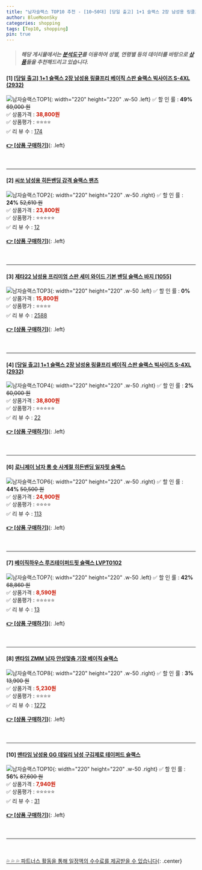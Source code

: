 ```yaml
---
title: "남자슬랙스 TOP10 추천 - [10~50대] [당일 출고] 1+1 슬랙스 2장 남성용 링클프리 베이직 스판 슬랙스 빅사이즈 S-4XL (2932)"
author: BlueMoonSky
categories: shopping
tags: [Top10, shopping]
pin: true
---
```


> ##### 해당 게시물에서는 [**분석도구**](https://itemscout.io/)를 이용하여 **성별**, **연령별** 등의 데이터를 바탕으로 [**상품**](https://link.coupang.com/a/baae76)들을 추천해드리고 있습니다.

#### [1] [[당일 출고] 1+1 슬랙스 2장 남성용 링클프리 베이직 스판 슬랙스 빅사이즈 S-4XL (2932)](https://link.coupang.com/re/AFFSDP?lptag=AF5964186&subid=bluemoonsky6999&pageKey=6304252641&traceid=V0-153&itemId=13052505969&vendorItemId=80315269228)
![남자슬랙스TOP1](https://thumbnail10.coupangcdn.com/thumbnails/remote/230x230ex/image/vendor_inventory/4b42/f0a25902a9283fbb5e01679ef92db3c347f61bfb4757fee5dc6a2eb58e1f.png){: width="220" height="220" .w-50 .left}
✅ 할 인 률 : **49%** ~~<del class="base-price"> 69,000  </del>원~~<br>
✅ 상품가격 : <span style="color:#cb1400"> **38,800원** </span><br>
✅ 상품평가 : ⭐⭐⭐⭐<br>
✅ 리 뷰 수 : [174](https://link.coupang.com/re/AFFSDP?lptag=AF5964186&subid=bluemoonsky6999&pageKey=6304252641&traceid=V0-153&itemId=13052505969&vendorItemId=80315269228)<br>
<br>
[**👉  [상품 구매하기]**](https://link.coupang.com/re/AFFSDP?lptag=AF5964186&subid=bluemoonsky6999&pageKey=6304252641&traceid=V0-153&itemId=13052505969&vendorItemId=80315269228){: .left}
<br>
<br>
<br>

***

#### [2] [씨쏘 남성용 히든밴딩 감격 슬랙스 팬츠](https://link.coupang.com/re/AFFSDP?lptag=AF5964186&subid=bluemoonsky6999&pageKey=250967503&traceid=V0-153&itemId=792202873&vendorItemId=70936182074)
![남자슬랙스TOP2](https://thumbnail9.coupangcdn.com/thumbnails/remote/230x230ex/image/retail/images/2019/07/24/11/3/23f0d527-a8e7-4c73-bd42-1615cd253d36.jpg){: width="220" height="220" .w-50 .right}
✅ 할 인 률 : **24%** ~~<del class="base-price"> 52,610  </del>원~~<br>
✅ 상품가격 : <span style="color:#cb1400"> **23,800원** </span><br>
✅ 상품평가 : ⭐⭐⭐⭐⭐<br>
✅ 리 뷰 수 : [12](https://link.coupang.com/re/AFFSDP?lptag=AF5964186&subid=bluemoonsky6999&pageKey=250967503&traceid=V0-153&itemId=792202873&vendorItemId=70936182074)<br>
<br>
[**👉  [상품 구매하기]**](https://link.coupang.com/re/AFFSDP?lptag=AF5964186&subid=bluemoonsky6999&pageKey=250967503&traceid=V0-153&itemId=792202873&vendorItemId=70936182074){: .left}
<br>
<br>
<br>

***

#### [3] [제타22 남성용 프리미엄 스판 세미 와이드 기본 밴딩 슬랙스 바지 [1055]](https://link.coupang.com/re/AFFSDP?lptag=AF5964186&subid=bluemoonsky6999&pageKey=6713949802&traceid=V0-153&itemId=15596078026&vendorItemId=82814877342)
![남자슬랙스TOP3](https://thumbnail10.coupangcdn.com/thumbnails/remote/230x230ex/image/vendor_inventory/c138/7f3f40f07f0296263d7ccdf03cb1596112106ce41d005616911e4235d05f.jpg){: width="220" height="220" .w-50 .left}
✅ 할 인 률 : **0%** <br>
✅ 상품가격 : <span style="color:#cb1400"> **15,800원** </span><br>
✅ 상품평가 : ⭐⭐⭐⭐<br>
✅ 리 뷰 수 : [2588](https://link.coupang.com/re/AFFSDP?lptag=AF5964186&subid=bluemoonsky6999&pageKey=6713949802&traceid=V0-153&itemId=15596078026&vendorItemId=82814877342)<br>
<br>
[**👉  [상품 구매하기]**](https://link.coupang.com/re/AFFSDP?lptag=AF5964186&subid=bluemoonsky6999&pageKey=6713949802&traceid=V0-153&itemId=15596078026&vendorItemId=82814877342){: .left}
<br>
<br>
<br>

***

#### [4] [[당일 출고] 1+1 슬랙스 2장 남성용 링클프리 베이직 스판 슬랙스 빅사이즈 S-4XL (2932)](https://link.coupang.com/re/AFFSDP?lptag=AF5964186&subid=bluemoonsky6999&pageKey=6304252641&traceid=V0-153&itemId=13052505939&vendorItemId=87196742109)
![남자슬랙스TOP4](https://thumbnail10.coupangcdn.com/thumbnails/remote/230x230ex/image/vendor_inventory/4b42/f0a25902a9283fbb5e01679ef92db3c347f61bfb4757fee5dc6a2eb58e1f.png){: width="220" height="220" .w-50 .right}
✅ 할 인 률 : **2%** ~~<del class="base-price"> 60,000  </del>원~~<br>
✅ 상품가격 : <span style="color:#cb1400"> **38,800원** </span><br>
✅ 상품평가 : ⭐⭐⭐⭐⭐<br>
✅ 리 뷰 수 : [22](https://link.coupang.com/re/AFFSDP?lptag=AF5964186&subid=bluemoonsky6999&pageKey=6304252641&traceid=V0-153&itemId=13052505939&vendorItemId=87196742109)<br>
<br>
[**👉  [상품 구매하기]**](https://link.coupang.com/re/AFFSDP?lptag=AF5964186&subid=bluemoonsky6999&pageKey=6304252641&traceid=V0-153&itemId=13052505939&vendorItemId=87196742109){: .left}
<br>
<br>
<br>

***

#### [6] [로니제이 남자 롱 숏 사계절 히든밴딩 일자핏 슬랙스](https://link.coupang.com/re/AFFSDP?lptag=AF5964186&subid=bluemoonsky6999&pageKey=7164507129&traceid=V0-153&itemId=18036972197&vendorItemId=86961459981)
![남자슬랙스TOP6](https://thumbnail10.coupangcdn.com/thumbnails/remote/230x230ex/image/vendor_inventory/6d1a/752128568e76e33bd83443047fc3aab303676344aef471b994eaa7d4089f.jpg){: width="220" height="220" .w-50 .right}
✅ 할 인 률 : **44%** ~~<del class="base-price"> 50,500  </del>원~~<br>
✅ 상품가격 : <span style="color:#cb1400"> **24,900원** </span><br>
✅ 상품평가 : ⭐⭐⭐⭐<br>
✅ 리 뷰 수 : [113](https://link.coupang.com/re/AFFSDP?lptag=AF5964186&subid=bluemoonsky6999&pageKey=7164507129&traceid=V0-153&itemId=18036972197&vendorItemId=86961459981)<br>
<br>
[**👉  [상품 구매하기]**](https://link.coupang.com/re/AFFSDP?lptag=AF5964186&subid=bluemoonsky6999&pageKey=7164507129&traceid=V0-153&itemId=18036972197&vendorItemId=86961459981){: .left}
<br>
<br>
<br>

***

#### [7] [베이직하우스 루즈테이퍼드핏 슬랙스 LVPT0102](https://link.coupang.com/re/AFFSDP?lptag=AF5964186&subid=bluemoonsky6999&pageKey=5033339084&traceid=V0-153&itemId=6761569206&vendorItemId=73994688259)
![남자슬랙스TOP7](https://thumbnail9.coupangcdn.com/thumbnails/remote/230x230ex/image/retail/images/151575396022074-1f9046b7-722b-4968-ba6d-08468f0e072d.jpg){: width="220" height="220" .w-50 .left}
✅ 할 인 률 : **42%** ~~<del class="base-price"> 68,860  </del>원~~<br>
✅ 상품가격 : <span style="color:#cb1400"> **8,590원** </span><br>
✅ 상품평가 : ⭐⭐⭐⭐⭐<br>
✅ 리 뷰 수 : [13](https://link.coupang.com/re/AFFSDP?lptag=AF5964186&subid=bluemoonsky6999&pageKey=5033339084&traceid=V0-153&itemId=6761569206&vendorItemId=73994688259)<br>
<br>
[**👉  [상품 구매하기]**](https://link.coupang.com/re/AFFSDP?lptag=AF5964186&subid=bluemoonsky6999&pageKey=5033339084&traceid=V0-153&itemId=6761569206&vendorItemId=73994688259){: .left}
<br>
<br>
<br>

***

#### [8] [맨타임 ZMM 남자 안성맞춤 기장 베이직 슬랙스](https://link.coupang.com/re/AFFSDP?lptag=AF5964186&subid=bluemoonsky6999&pageKey=4549144413&traceid=V0-153&itemId=5518662724&vendorItemId=72818209285)
![남자슬랙스TOP8](https://thumbnail10.coupangcdn.com/thumbnails/remote/230x230ex/image/retail/images/57642084876900-346be973-368b-4cbe-8c61-f5bfc52dd608.jpg){: width="220" height="220" .w-50 .right}
✅ 할 인 률 : **3%** ~~<del class="base-price"> 13,900  </del>원~~<br>
✅ 상품가격 : <span style="color:#cb1400"> **5,230원** </span><br>
✅ 상품평가 : ⭐⭐⭐⭐<br>
✅ 리 뷰 수 : [1272](https://link.coupang.com/re/AFFSDP?lptag=AF5964186&subid=bluemoonsky6999&pageKey=4549144413&traceid=V0-153&itemId=5518662724&vendorItemId=72818209285)<br>
<br>
[**👉  [상품 구매하기]**](https://link.coupang.com/re/AFFSDP?lptag=AF5964186&subid=bluemoonsky6999&pageKey=4549144413&traceid=V0-153&itemId=5518662724&vendorItemId=72818209285){: .left}
<br>
<br>
<br>

***

#### [10] [맨타임 남성용 GG 데일리 남성 구김제로 테이퍼드 슬랙스](https://link.coupang.com/re/AFFSDP?lptag=AF5964186&subid=bluemoonsky6999&pageKey=2263732798&traceid=V0-153&itemId=3880005405&vendorItemId=71864660972)
![남자슬랙스TOP10](https://thumbnail10.coupangcdn.com/thumbnails/remote/230x230ex/image/retail/images/2020/10/19/16/9/ae11b30e-a575-4704-82d8-b502f71f5d82.jpg){: width="220" height="220" .w-50 .right}
✅ 할 인 률 : **56%** ~~<del class="base-price"> 87,600  </del>원~~<br>
✅ 상품가격 : <span style="color:#cb1400"> **7,940원** </span><br>
✅ 상품평가 : ⭐⭐⭐⭐⭐<br>
✅ 리 뷰 수 : [31](https://link.coupang.com/re/AFFSDP?lptag=AF5964186&subid=bluemoonsky6999&pageKey=2263732798&traceid=V0-153&itemId=3880005405&vendorItemId=71864660972)<br>
<br>
[**👉  [상품 구매하기]**](https://link.coupang.com/re/AFFSDP?lptag=AF5964186&subid=bluemoonsky6999&pageKey=2263732798&traceid=V0-153&itemId=3880005405&vendorItemId=71864660972){: .left}
<br>
<br>
<br>

***
<br><br>[💦 💦 💦 파트너스 활동을 통해 일정액의 수수료를 제공받을 수 있습니다](https://link.coupang.com/a/baae76){: .center}